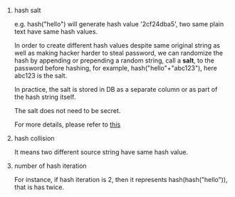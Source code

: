 1. hash salt
    
    e.g. hash("hello") will generate hash value '2cf24dba5', two same plain text have same hash values.
    
    In order to create different hash values despite same original string as well as making hacker harder to steal password,
    we can randomize the hash by appending or prepending a random string, call a **salt**, to the password before hashing,
    for example, hash("hello"+"abc123"), here abc123 is the salt.
    
    In practice, the salt is stored in DB as a separate column or as part of the hash string itself.
    
    The salt does not need to be secret.
    
    For more details, please refer to [this](https://crackstation.net/hashing-security.htm)

2. hash collision
    
    It means two different source string have same hash value.

3. number of hash iteration
    
    For instance, if hash iteration is 2, then it represents hash(hash("hello")), that is has twice.

